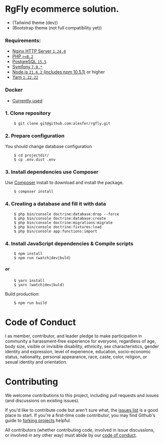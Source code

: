 RgFly ecommerce solution.
============

- (Tailwind theme (dev))
- (Bootstrap theme (not full compatibility yet))

### Requirements:
- [Nginx HTTP Server `1.24.0`](http://nginx.org/en/CHANGES-1.24)
- [PHP `>=8.2`](https://www.php.net/releases/8.3/en.php)
- [PostgreSQL `15.5`](https://www.postgresql.org/)
- [Symfony `7.0.*`](https://symfony.com/releases/7.0)
- [Node.js `21.6.2` (includes npm 10.5.1)](https://nodejs.org/en/download) or higher
- [Yarn `1.22.22`](https://classic.yarnpkg.com/en/docs/install)

### Docker
- [Currently used](https://github.com/alexfer/rgfly/tree/main/docker)

### 1. Clone repository
```shell
    $ git clone git@github.com:alexfer/rgfly.git
```
### 2. Prepare configuration
You should change database configuration
```shell
    $ cd projectdir/
    $ cp .env.dist .env
```
### 3. Install dependencies use Composer
Use [Composer](https://getcomposer.org/) install to download and install the package.
```shell
    $ composer install
```
### 4. Creating a database and fill it with data
```shell
    $ php bin/console doctrine:database:drop --force
    $ php bin/console doctrine:database:create
    $ php bin/console doctrine:migrations:migrate
    $ php bin/console doctrine:fixtures:load
    $ php bin/console app:functions:import
```
### 4. Install JavaScript dependencies & Compile scripts
```shell
    $ npm install
    $ npm run (watch|dev|buld)
```
##### or
```shell
    $ yarn install
    $ yarn (watch|dev|buld)
```
Build production:
```shell
    $ npm run build
```
Code of Conduct
============
I as member, contributor, and leader pledge to make participation in  community a harassment-free experience for everyone, regardless of age, body size, visible or invisible disability, ethnicity, sex characteristics, gender identity and expression, level of experience, education, socio-economic status, nationality, personal appearance, race, caste, color, religion, or sexual identity and orientation.

Contributing
============
We welcome contributions to this project, including pull requests and issues (and discussions on existing issues).

If you'd like to contribute code but aren't sure what, the [issues list](https://github.com/alexfer/rgbfly/issues) is a good place to start.
If you're a first-time code contributor, you may find Github's guide to [forking projects](https://guides.github.com/activities/forking/) helpful.

All contributors (whether contributing code, involved in issue discussions, or involved in any other way) must abide by our [code of conduct](https://github.com/whiteoctober/open-source-code-of-conduct/blob/master/code_of_conduct.md).
